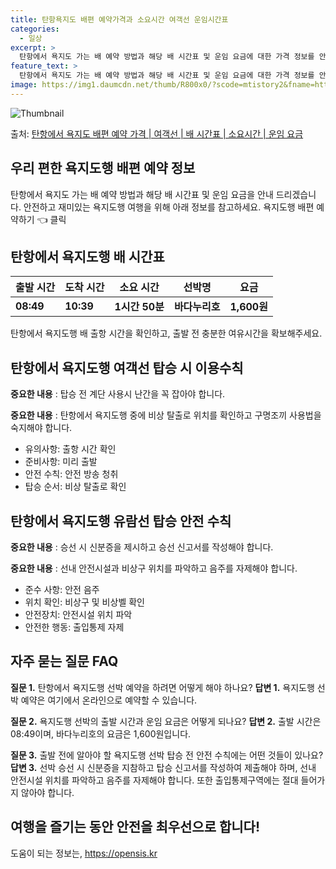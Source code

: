 ```yaml
---
title: 탄항욕지도 배편 예약가격과 소요시간 여객선 운임시간표
categories:
  - 일상
excerpt: >
  탄항에서 욕지도 가는 배 예약 방법과 해당 배 시간표 및 운임 요금에 대한 가격 정보를 안내 드리겠습니다. 안전하고 재밋는 욕지도행 여행을 위해 아래 정보 참고하시기 바랍니다. 욕지도행 배편 예약하기 👈 클릭탄항에서 욕지도행 배 시간표출발 시간도착 시간소요 시간선박명요금08:4910:391시간 50분바다누리호1,600원욕지도행 배편 예약하기 👈 클릭탄항에서 욕지도행 여객선 탑승 시 이용수칙탄항에서 욕지도행 배 출항 시간을 확인하고, 출발 전 충분한 여유시간을 확보해주세요. 중요한 내용탑승 전 계단 사용시 난간을 꼭 잡아야 합니다. 탄항에서 욕지도행 중에 비상 탈출로 위치를 확인하고 구명조끼 사용법을 숙지해야 합니다.안전수칙유의사항준비사항출항 시간 확인계단 이용시 난간 잡기구명조끼 확인미리 출발난간 부근 ..
feature_text: >
  탄항에서 욕지도 가는 배 예약 방법과 해당 배 시간표 및 운임 요금에 대한 가격 정보를 안내 드리겠습니다. 안전하고 재밋는 욕지도행 여행을 위해 아래 정보 참고하시기 바랍니다. 욕지도행 배편 예약하기 👈 클릭탄항에서 욕지도행 배 시간표출발 시간도착 시간소요 시간선박명요금08:4910:391시간 50분바다누리호1,600원욕지도행 배편 예약하기 👈 클릭탄항에서 욕지도행 여객선 탑승 시 이용수칙탄항에서 욕지도행 배 출항 시간을 확인하고, 출발 전 충분한 여유시간을 확보해주세요. 중요한 내용탑승 전 계단 사용시 난간을 꼭 잡아야 합니다. 탄항에서 욕지도행 중에 비상 탈출로 위치를 확인하고 구명조끼 사용법을 숙지해야 합니다.안전수칙유의사항준비사항출항 시간 확인계단 이용시 난간 잡기구명조끼 확인미리 출발난간 부근 ..
image: https://img1.daumcdn.net/thumb/R800x0/?scode=mtistory2&fname=https%3A%2F%2Fblog.kakaocdn.net%2Fdn%2FmW9dq%2FbtsHBosbAc9%2FKkptOefnAQsaf2mKKuneQ1%2Fimg.webp
---
```


![Thumbnail](https://img1.daumcdn.net/thumb/R800x0/?scode=mtistory2&fname=https%3A%2F%2Fblog.kakaocdn.net%2Fdn%2FmW9dq%2FbtsHBosbAc9%2FKkptOefnAQsaf2mKKuneQ1%2Fimg.webp)

<p>출처: <a href="https://opensis.kr/entry/%ED%83%84%ED%95%AD%EC%97%90%EC%84%9C-%EC%9A%95%EC%A7%80%EB%8F%84-%EB%B0%B0%ED%8E%B8-%EC%98%88%EC%95%BD-%EA%B0%80%EA%B2%A9-%EC%97%AC%EA%B0%9D%EC%84%A0-%EB%B0%B0-%EC%8B%9C%EA%B0%84%ED%91%9C-%EC%86%8C%EC%9A%94%EC%8B%9C%EA%B0%84-%EC%9A%B4%EC%9E%84-%EC%9A%94%EA%B8%88" rel="dofollow">탄항에서 욕지도 배편 예약 가격 | 여객선 | 배 시간표 | 소요시간 | 운임 요금</a> </p>

## 우리 편한 욕지도행 배편 예약 정보

탄항에서 욕지도 가는 배 예약 방법과 해당 배 시간표 및 운임 요금을 안내 드리겠습니다. 안전하고 재미있는 욕지도행 여행을 위해 아래 정보를
참고하세요. 욕지도행 배편 예약하기 👈 클릭

## 탄항에서 욕지도행 배 시간표

**출발 시간** | **도착 시간** | **소요 시간** | **선박명** | **요금**  
---|---|---|---|---  
**08:49** | **10:39** | **1시간 50분** | **바다누리호** | **1,600원**  
  


탄항에서 욕지도행 배 출항 시간을 확인하고, 출발 전 충분한 여유시간을 확보해주세요.

## 탄항에서 욕지도행 여객선 탑승 시 이용수칙

**중요한 내용** : 탑승 전 계단 사용시 난간을 꼭 잡아야 합니다.

**중요한 내용** : 탄항에서 욕지도행 중에 비상 탈출로 위치를 확인하고 구명조끼 사용법을 숙지해야 합니다.

  * 유의사항: 출항 시간 확인
  * 준비사항: 미리 출발
  * 안전 수칙: 안전 방송 청취
  * 탑승 순서: 비상 탈출로 확인

## 탄항에서 욕지도행 유람선 탑승 안전 수칙

**중요한 내용** : 승선 시 신분증을 제시하고 승선 신고서를 작성해야 합니다.

**중요한 내용** : 선내 안전시설과 비상구 위치를 파악하고 음주를 자제해야 합니다.

  * 준수 사항: 안전 음주
  * 위치 확인: 비상구 및 비상벨 확인
  * 안전장치: 안전시설 위치 파악
  * 안전한 행동: 출입통제 자제

## 자주 묻는 질문 FAQ

**질문 1.** 탄항에서 욕지도행 선박 예약을 하려면 어떻게 해야 하나요? **답변 1.** 욕지도행 선박 예약은 여기에서 온라인으로
예약할 수 있습니다.

**질문 2.** 욕지도행 선박의 출발 시간과 운임 요금은 어떻게 되나요? **답변 2.** 출발 시간은 08:49이며, 바다누리호의 요금은
1,600원입니다.

**질문 3.** 출발 전에 알아야 할 욕지도행 선박 탑승 전 안전 수칙에는 어떤 것들이 있나요? **답변 3.** 선박 승선 시 신분증을
지참하고 탑승 신고서를 작성하여 제출해야 하며, 선내 안전시설 위치를 파악하고 음주를 자제해야 합니다. 또한 출입통제구역에는 절대 들어가지
않아야 합니다.



## 여행을 즐기는 동안 안전을 최우선으로 합니다!



 

도움이 되는 정보는, <a href="https://opensis.kr" rel="dofollow">https://opensis.kr</a>


